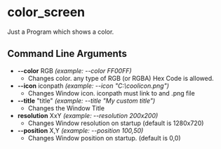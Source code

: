 # color_screen
Just a Program which shows a color.

## Command Line Arguments
- **--color** RGB *(example: --color FF00FF)*
    - Changes color. any type of RGB (or RGBA) Hex Code is allowed.
- **--icon** iconpath *(example: --icon "C:\coolicon.png")*
    - Changes Window icon. iconpath must link to and .png file
- **--title** "title" *(example: --title "My custom title")*
    - Changes the Window Title 
- **resolution** XxY *(example: --resolution 200x200)*
    - Changes Window resolution on startup (default is 1280x720)
- **--position** X,Y *(example: --position 100,50)*
    - Changes Window position on startup. (default is 0,0)
